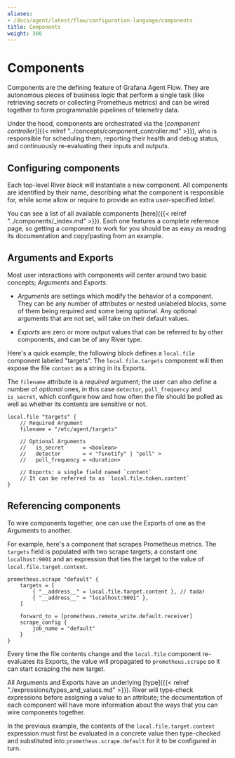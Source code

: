 ```yaml
---
aliases:
- /docs/agent/latest/flow/configuration-language/components
title: Components
weight: 300
---
```


# Components
Components are the defining feature of Grafana Agent Flow. They are autonomous
pieces of business logic that perform a single task (like retrieving secrets or
collecting Prometheus metrics) and can be wired together to form programmable
pipelines of telemetry data.

Under the hood, components are orchestrated via the [_component
controller_]({{< relref "../concepts/component_controller.md" >}}), who is
responsible for scheduling them, reporting their health and debug status, and
continuously re-evaluating their inputs and outputs.


## Configuring components
Each top-level River _block_ will instantiate a new component. All components
are identified by their name, describing what the component is responsible for,
while some allow or require to provide an extra user-specified _label_.

You can see a list of all available components [here]({{< relref "../components/_index.md" >}}).
Each one features a complete reference page, so getting a component to work for
you should be as easy as reading its documentation and copy/pasting from an
example.

## Arguments and Exports
Most user interactions with components will center around two basic concepts;
_Arguments_ and _Exports_.

* _Arguments_ are settings which modify the behavior of a component. They can
 be any number of attributes or nested unlabeled blocks, some of them being
required and some being optional. Any optional arguments that are not set, will
take on their default values.

* _Exports_ are zero or more output values that can be referred to by other
  components, and can be of any River type.

Here's a quick example; the following block defines a `local.file` component
labeled "targets". The `local.file.targets` component will then expose the
file `content` as a string in its Exports.

The `filename` attribute is a _required_ argument; the user can also define a
number of _optional_ ones, in this case `detector`, `poll_frequency` and
`is_secret`, which configure how and how often the file should be polled
as well as whether its contents are sensitive or not.

```river
local.file "targets" {
	// Required Argument
	filename = "/etc/agent/targets" 

	// Optional Arguments
	//   is_secret      = <boolean>
	//   detector       = < "fsnotify" | "poll" >
	//   poll_frequency = <duration> 

	// Exports: a single field named `content`
	// It can be referred to as `local.file.token.content`
}
```

## Referencing components
To wire components together, one can use the Exports of one as the Arguments
to another.

For example, here's a component that scrapes Prometheus metrics. The `targets`
field is populated with two scrape targets; a constant one `localhost:9001` and
an expression that ties the target to the value of
`local.file.target.content`.

```river
prometheus.scrape "default" {
	targets = [
		{ "__address__" = local.file.target.content }, // tada!
		{ "__address__" = "localhost:9001" },
	] 

	forward_to = [prometheus.remote_write.default.receiver]
	scrape_config {
		job_name = "default"
	}
}
```

Every time the file contents change and the `local.file` component re-evaluates
its Exports, the value will propagated to `prometheus.scrape` so it can start
scraping the new target.

All Arguments and Exports have an underlying [type]({{< relref "./expressions/types_and_values.md" >}}).
River will type-check expressions before assigning a value to an attribute; the
documentation of each component will have more information about the ways that
you can wire components together.

In the previous example, the contents of the `local.file.target.content`
expression must first be evaluated in a concrete value then type-checked and
substituted into `prometheus.scrape.default` for it to be configured in turn.

